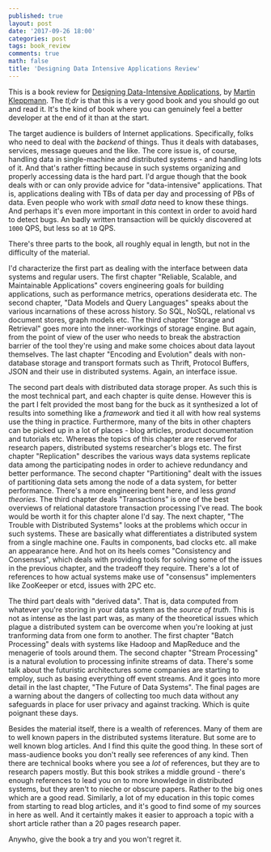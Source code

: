 ```yaml
---
published: true
layout: post
date: '2017-09-26 18:00'
categories: post
tags: book_review
comments: true
math: false
title: 'Designing Data Intensive Applications Review'
---
```

This is a book review for [Designing Data-Intensive Applications](https://dataintensive.net/), by [Martin Kleppmann](https://martin.kleppmann.com/). The _tl;dr_ is that this is a very good book and you should go out and read it. It's the kind of book where you can genuinely feel a better developer at the end of it than at the start.

The target audience is builders of Internet applications. Specifically, folks who need to deal with the _backend_ of things. Thus it deals with databases, services, message queues and the like. The core issue is, of course, handling data in single-machine and distributed systems - and handling lots of it. And that's rather fitting because in such systems organizing and properly accessing data is the hard part. I'd argue though that the book deals with or can only provide advice for "data-intensive" applications. That is, applications dealing with TBs of data per day and processing of PBs of data. Even people who work with _small data_ need to know these things. And perhaps it's even more important in this context in order to avoid hard to detect bugs. An badly written transaction will be quickly discovered at `1000` QPS, but less so at `10` QPS.

There's three parts to the book, all roughly equal in length, but not in the difficulty of the material.

I'd characterize the first part as dealing with the interface between data systems and regular users. The first chapter "Reliable, Scalable, and Maintainable Applications" covers engineering goals for building applications, such as performance metrics, operations desiderata etc. The second chapter, "Data Models and Query Languages" speaks about the various incarnations of these across history. So SQL, NoSQL, relational vs document stores, graph models etc. The third chapter "Storage and Retrieval" goes more into the inner-workings of storage engine. But again, from the point of view of the user who needs to break the abstraction barrier of the tool they're using and make some choices about data layout themselves. The last chapter "Encoding and Evolution" deals with non-database storage and transport formats such as Thrift, Protocol Buffers, JSON and their use in distributed systems. Again, an interface issue.

The second part deals with distributed data storage proper. As such this is the most technical part, and each chapter is quite dense. However this is the part I felt provided the most bang for the buck as it synthesized a lot of results into something like a _framework_ and tied it all with how real systems use the thing in practice. Furthermore, many of the bits in other chapters can be picked up in a lot of places - blog articles, product documentation and tutorials etc. Whereas the topics of this chapter are reserved for research papers, distributed systems researcher's blogs etc. The first chapter "Replication" describes the various ways data systems replicate data among the participating nodes in order to achieve redundancy and better performance. The second chapter "Partitioning" dealt with the issues of partitioning data sets among the node of a data system, for better performance. There's a more engineering bent here, and less _grand theories_. The third chapter deals "Transactions" is one of the best overviews of relational datastore transaction processing I've read. The book would be worth it for this chapter alone I'd say. The next chapter, "The Trouble with Distributed Systems" looks at the problems which occur in such systems. These are basically what differentiates a distributed system from a single machine one. Faults in components, bad clocks etc. all make an appearance here. And hot on its heels comes "Consistency and Consensus", which deals with providing tools for solving some of the issues in the previous chapter, and the tradeoff they require. There's a lot of references to how actual systems make use of "consensus" implementers like ZooKeeper or etcd, issues with 2PC etc. 

The third part deals with "derived data". That is, data computed from whatever you're storing in your data system as the _source of truth_. This is not as intense as the last part was, as many of the theoretical issues which plague a distributed system can be overcome when you're looking at just tranforming data from one form to another. The first chapter "Batch Processing" deals with systems like Hadoop and MapReduce and the menagerie of tools around them. The second chapter "Stream Processing" is a natural evolution to processing infinite streams of data. There's some talk about the futuristic architectures some companies are starting to employ, such as basing everything off event streams. And it goes into more detail in the last chapter, "The Future of Data Systems". The final pages are a warning about the dangers of collecting too much data without any safeguards in place for user privacy and against tracking. Which is quite poignant these days. 

Besides the material itself, there is a wealth of references. Many of them are to well known papers in the distributed systems literature. But some are to well known blog articles. And I find this quite the good thing. In these sort of mass-audience books you don't really see references of any kind. Then there are technical books where you see a _lot_ of references, but they are to research papers mostly. But this book strikes a middle ground - there's enough references to lead you on to more knowledge in distributed systems, but they aren't to nieche or obscure papers. Rather to the big ones which are a good read. Similarly, a lot of my education in this topic comes from starting to read blog articles, and it's good to find some of my sources in here as well. And it certaintly makes it easier to approach a topic with a short article rather than a 20 pages research paper.

Anywho, give the book a try and you won't regret it.
